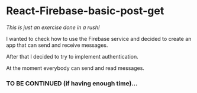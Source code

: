 # React-Firebase-basic-post-get

_This is just an exercise done in a rush!_

I wanted to check how to use the Firebase service and decided to create an app that can send and receive messages.

After that I decided to try to implement authentication.

At the moment everybody can send and read messages.

### TO BE CONTINUED (if having enough time)...
